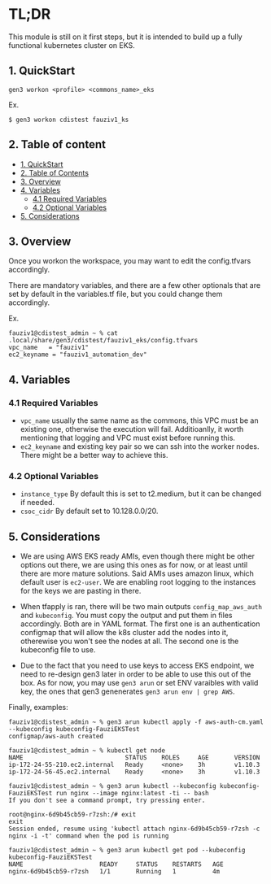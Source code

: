 # TL;DR

This module is still on it first steps, but it is intended to build up a fully functional kubernetes cluster on EKS.


## 1. QuickStart

```
gen3 workon <profile> <commons_name>_eks
```

Ex.
```
$ gen3 workon cdistest fauziv1_ks
```

## 2. Table of content

- [1. QuickStart](#1-quickstart)
- [2. Table of Contents](#2-table-of-contents)
- [3. Overview](#3-overview)
- [4. Variables](#4-variables)
  - [4.1 Required Variables](#41-required-variables)
  - [4.2 Optional Variables](#42-optional-variables)
- [5. Considerations](#5-considerations)



## 3. Overview

Once you workon the workspace, you may want to edit the config.tfvars accordingly. 

There are mandatory variables, and there are a few other optionals that are set by default in the variables.tf file, but you could change them accordingly.

Ex.
```
fauziv1@cdistest_admin ~ % cat .local/share/gen3/cdistest/fauziv1_eks/config.tfvars 
vpc_name   = "fauziv1"
ec2_keyname = "fauziv1_automation_dev"
```

## 4. Variables 

### 4.1 Required Variables 

* `vpc_name` usually the same name as the commons, this VPC must be an existing one, otherwise the execution will fail. Additioanlly, it worth mentioning that logging and VPC must exist before running this.
* `ec2_keyname` and existing key pair so we can ssh into the worker nodes. There might be a better way to achieve this.

### 4.2 Optional Variables

* `instance_type` By default this is set to t2.medium, but it can be changed if needed.
* `csoc_cidr` By default set to 10.128.0.0/20.


## 5. Considerations 

* We are using AWS EKS ready AMIs, even though there might be other options out there, we are using this ones as for now, or at least until there are more mature solutions. 
  Said AMIs uses amazon linux, which default user is `ec2-user`. We are enabling root logging to the instances for the keys we are pasting in there.

* When tfapply is ran, there will be two main outputs `config_map_aws_auth` and `kubeconfig`. You must copy the output and put them in files accordingly. Both are in YAML format. 
  The first one is an authentication configmap that will allow the k8s cluster add the nodes into it, otherewise you won't see the nodes at all.
  The second one is the kubeconfig file to use.

* Due to the fact that you need to use keys to access EKS endpoint, we need to re-design gen3 later in order to be able to use this out of the box.
  As for now, you may use `gen3 arun` or set ENV varaibles with valid key, the ones that gen3 genenerates `gen3 arun env | grep AWS`.

Finally, examples:


```
fauziv1@cdistest_admin ~ % gen3 arun kubectl apply -f aws-auth-cm.yaml --kubeconfig kubeconfig-FauziEKSTest               
configmap/aws-auth created

fauziv1@cdistest_admin ~ % kubectl get node
NAME                            STATUS    ROLES     AGE       VERSION
ip-172-24-55-210.ec2.internal   Ready     <none>    3h        v1.10.3
ip-172-24-56-45.ec2.internal    Ready     <none>    3h        v1.10.3

fauziv1@cdistest_admin ~ % gen3 arun kubectl --kubeconfig kubeconfig-FauziEKSTest run nginx --image nginx:latest -ti -- bash
If you don't see a command prompt, try pressing enter.

root@nginx-6d9b45cb59-r7zsh:/# exit
exit
Session ended, resume using 'kubectl attach nginx-6d9b45cb59-r7zsh -c nginx -i -t' command when the pod is running

fauziv1@cdistest_admin ~ % gen3 arun kubectl get pod --kubeconfig kubeconfig-FauziEKSTest
NAME                     READY     STATUS    RESTARTS   AGE
nginx-6d9b45cb59-r7zsh   1/1       Running   1          4m
```
